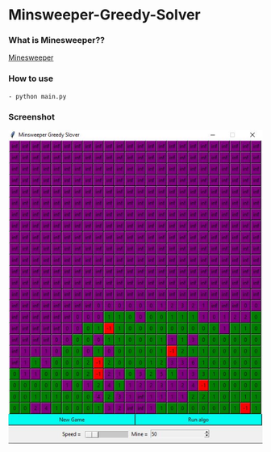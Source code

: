# Minsweeper-Greedy-Solver

### What is Minesweeper??
[Minesweeper<br/>](https://en.wikipedia.org/wiki/Minesweeper_(video_game))

### How to use
```
- python main.py
```

### Screenshot 
![alt text](https://github.com/hangtenz/Minesweeper-Greedy-Solver/blob/master/screenshot.JPG)
